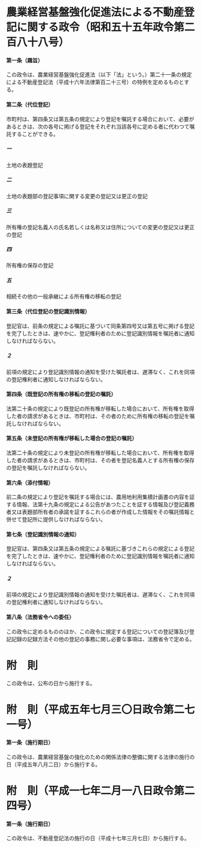 # 農業経営基盤強化促進法による不動産登記に関する政令（昭和五十五年政令第二百八十八号）
#### 第一条（趣旨）
この政令は、農業経営基盤強化促進法（以下「法」という。）第二十一条の規定による不動産登記法（平成十六年法律第百二十三号）の特例を定めるものとする。
#### 第二条（代位登記）
市町村は、第四条又は第五条の規定により登記を嘱託する場合において、必要があるときは、次の各号に掲げる登記をそれぞれ当該各号に定める者に代わつて嘱託することができる。
##### 一
土地の表題登記
##### 二
土地の表題部の登記事項に関する変更の登記又は更正の登記
##### 三
所有権の登記名義人の氏名若しくは名称又は住所についての変更の登記又は更正の登記
##### 四
所有権の保存の登記
##### 五
相続その他の一般承継による所有権の移転の登記
#### 第三条（代位登記の登記識別情報）
登記官は、前条の規定による嘱託に基づいて同条第四号又は第五号に掲げる登記を完了したときは、速やかに、登記権利者のために登記識別情報を嘱託者に通知しなければならない。
##### ２
前項の規定により登記識別情報の通知を受けた嘱託者は、遅滞なく、これを同項の登記権利者に通知しなければならない。
#### 第四条（既登記の所有権の移転の登記の嘱託）
法第二十条の規定により既登記の所有権が移転した場合において、所有権を取得した者の請求があるときは、市町村は、その者のために所有権の移転の登記を嘱託しなければならない。
#### 第五条（未登記の所有権が移転した場合の登記の嘱託）
法第二十条の規定により未登記の所有権が移転した場合において、所有権を取得した者の請求があるときは、市町村は、その者を登記名義人とする所有権の保存の登記を嘱託しなければならない。
#### 第六条（添付情報）
前二条の規定により登記を嘱託する場合には、農用地利用集積計画書の内容を証する情報、法第十九条の規定による公告があつたことを証する情報及び登記義務者又は表題部所有者の承諾を証するこれらの者が作成した情報をその嘱託情報と併せて登記所に提供しなければならない。
#### 第七条（登記識別情報の通知）
登記官は、第四条又は第五条の規定による嘱託に基づきこれらの規定による登記を完了したときは、速やかに、登記権利者のために登記識別情報を嘱託者に通知しなければならない。
##### ２
前項の規定により登記識別情報の通知を受けた嘱託者は、遅滞なく、これを同項の登記権利者に通知しなければならない。
#### 第八条（法務省令への委任）
この政令に定めるもののほか、この政令に規定する登記についての登記簿及び登記記録の記録方法その他の登記の事務に関し必要な事項は、法務省令で定める。
# 附　則
この政令は、公布の日から施行する。
# 附　則（平成五年七月三〇日政令第二七一号）
#### 第一条（施行期日）
この政令は、農業経営基盤の強化のための関係法律の整備に関する法律の施行の日（平成五年八月二日）から施行する。
# 附　則（平成一七年二月一八日政令第二四号）
#### 第一条（施行期日）
この政令は、不動産登記法の施行の日（平成十七年三月七日）から施行する。
